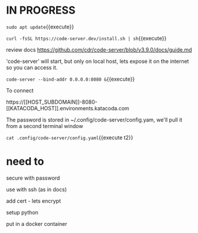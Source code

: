 

# IN PROGRESS

`sudo apt update`{{execute}}

`curl -fsSL https://code-server.dev/install.sh | sh`{{execute}}

review docs  https://github.com/cdr/code-server/blob/v3.9.0/docs/guide.md

'code-server' will start, but only on local host, lets expose it on the internet so you can access it.

`code-server --bind-addr 0.0.0.0:8080 &`{{execute}}


To connect

https://[[HOST_SUBDOMAIN]]-8080-[[KATACODA_HOST]].environments.katacoda.com


The password is stored in ~/.config/code-server/config.yam, we'll pull it from a second terminal window

`cat .config/code-server/config.yaml`{{execute t2}}

# need to

secure with password

use with ssh (as in docs)

add cert - lets encrypt

setup python 

put in a docker container
